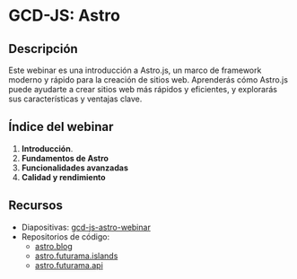 # GCD-JS: Astro

## Descripción

Este webinar es una introducción a Astro.js, un marco de framework moderno y rápido para la creación de sitios web. Aprenderás cómo Astro.js puede ayudarte a crear sitios web más rápidos y eficientes, y explorarás sus características y ventajas clave.

## Índice del webinar

1. **Introducción**.
2. **Fundamentos de Astro**
3. **Funcionalidades avanzadas**
4. **Calidad y rendimiento**

## Recursos

- Diapositivas: [gcd-js-astro-webinar](./gcd-js-astro-webinar.pdf)
- Repositorios de código:
  - [astro.blog](./astro.blog/)
  - [astro.futurama.islands](./astro.futurama.islands/)
  - [astro.futurama.api](./astro.futurama.api/)


